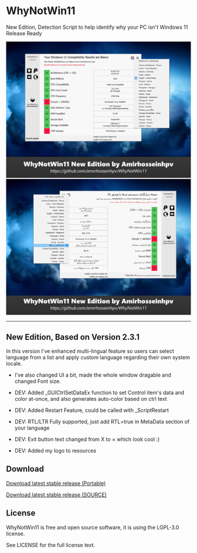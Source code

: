 # WhyNotWin11
New Edition, Detection Script to help identify why your PC isn't Windows 11 Release Ready

![image](lang-menu-open-en_US.jpg)
![image](lang-menu-open-fa_IR.jpg)

----

## New Edition, Based on Version 2.3.1

In this version I've enhanced multi-lingual feature so users can select language from a list and apply custom language regarding their own system locale.

* I've also changed UI a bit, made the whole window dragable and changed Font size.

* DEV: Added _GUICtrlSetDataEx function to set Control item's data and color at-once, and also generates auto-color based on ctrl text

* DEV: Added Restart Feature, could be called with _ScriptRestart

* DEV: RTL/LTR Fully supported, just add RTL=true in MetaData section of your language

* DEV: Exit button text changed from X to × which look cool :)

* DEV: Added my logo to resources


## Download
[Download latest stable release (Portable)](https://github.com/amirhosseinhpv/WhyNotWin11/releases/latest/download/WhyNotWin11-portable.zip)

[Download latest stable release (SOURCE)](https://github.com/amirhosseinhpv/WhyNotWin11/releases/latest/download/WhyNotWin11-source.zip)



## License

WhyNotWin11 is free and open source software, it is using the LGPL-3.0 license.

See LICENSE for the full license text.
